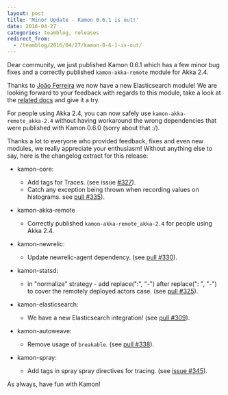 ```yaml
---
layout: post
title: 'Minor Update - Kamon 0.6.1 is out!'
date: 2016-04-27
categories: teamblog, releases
redirect_from:
  - /teamblog/2016/04/27/kamon-0-6-1-is-out/
---
```


Dear community, we just published Kamon 0.6.1 which has a few minor bug fixes and a correctly published `kamon-akka-remote`
module for Akka 2.4.



Thanks to [João Ferreira](https://github.com/jtjeferreira) we now have a new Elasticsearch module! We are looking forward
to your feedback with regards to this module, take a look at the [related docs](/integrations/databases/elasticsearch/)
and give it a try.

For people using Akka 2.4, you can now safely use `kamon-akka-remote_akka-2.4` without having workaround the wrong
dependencies that were published with Kamon 0.6.0 (sorry about that :/).

Thanks a lot to everyone who provided feedback, fixes and even new modules, we really appreciate your enthusiasm!
Without anything else to say, here is the changelog extract for this release:

* kamon-core:
  * Add tags for Traces. (see issue [#327](https://github.com/kamon-io/Kamon/issues/327)).
  * Catch any exception being thrown when recording values on histograms. see [pull #335](https://github.com/kamon-io/Kamon/pull/335)).

* kamon-akka-remote
  * Correctly published `kamon-akka-remote_akka-2.4` for people using Akka 2.4.

* kamon-newrelic:
  * Update newrelic-agent dependency. (see [pull #330](https://github.com/kamon-io/Kamon/pull/330)).

* kamon-statsd:
  * in "normalize" strategy - add replace(":", "-") after replace(": ", "-") to cover the remotely deployed actors case. (see [pull #325](https://github.com/kamon-io/Kamon/pull/325)).

* kamon-elasticsearch:
  * We have a new Elasticsearch integration! (see [pull #309](https://github.com/kamon-io/Kamon/pull/309)).

* kamon-autoweave:
  * Remove usage of `breakable`. (see [pull #338](https://github.com/kamon-io/Kamon/pull/338)).

* kamon-spray:
  * Add tags in spray spray directives for tracing. (see [issue #345](https://github.com/kamon-io/Kamon/issues/345)).


As always, have fun with Kamon!
